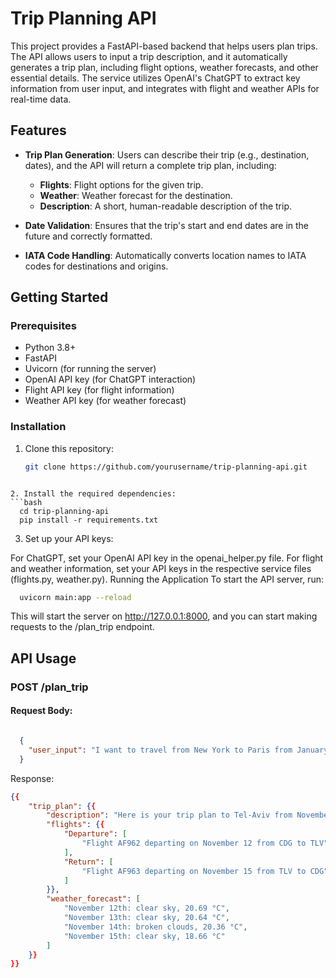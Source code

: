 # Trip Planning API

This project provides a FastAPI-based backend that helps users plan trips. The API allows users to input a trip description, and it automatically generates a trip plan, including flight options, weather forecasts, and other essential details. The service utilizes OpenAI's ChatGPT to extract key information from user input, and integrates with flight and weather APIs for real-time data.

## Features

- **Trip Plan Generation**: Users can describe their trip (e.g., destination, dates), and the API will return a complete trip plan, including:
  - **Flights**: Flight options for the given trip.
  - **Weather**: Weather forecast for the destination.
  - **Description**: A short, human-readable description of the trip.
  
- **Date Validation**: Ensures that the trip's start and end dates are in the future and correctly formatted.

- **IATA Code Handling**: Automatically converts location names to IATA codes for destinations and origins.

## Getting Started

### Prerequisites

- Python 3.8+
- FastAPI
- Uvicorn (for running the server)
- OpenAI API key (for ChatGPT interaction)
- Flight API key (for flight information)
- Weather API key (for weather forecast)

### Installation

1. Clone this repository:
   ```bash
   git clone https://github.com/yourusername/trip-planning-api.git
  ```

2. Install the required dependencies:
  ```bash
    cd trip-planning-api
    pip install -r requirements.txt
  ```
3. Set up your API keys:

For ChatGPT, set your OpenAI API key in the openai_helper.py file.
For flight and weather information, set your API keys in the respective service files (flights.py, weather.py).
Running the Application
To start the API server, run:

  ```bash
    uvicorn main:app --reload
  ```
 This will start the server on http://127.0.0.1:8000, and you can start making requests to the /plan_trip endpoint.

## API Usage
### POST /plan_trip
#### Request Body:

```json

  {
    "user_input": "I want to travel from New York to Paris from January 10th to January 20th."
  }
  ```
Response:

```json
{{
    "trip_plan": {{
        "description": "Here is your trip plan to Tel-Aviv from November 12th to November 15th.",
        "flights": {{
            "Departure": [
                "Flight AF962 departing on November 12 from CDG to TLV"
            ],
            "Return": [
                "Flight AF963 departing on November 15 from TLV to CDG"
            ]
        }},
        "weather_forecast": [
            "November 12th: clear sky, 20.69 °C",
            "November 13th: clear sky, 20.64 °C",
            "November 14th: broken clouds, 20.36 °C",
            "November 15th: clear sky, 18.66 °C"
        ]
    }}
}}
```
